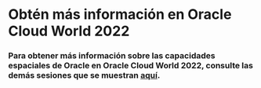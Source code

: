 # Obtén más información en Oracle Cloud World 2022

### Para obtener más información sobre las capacidades espaciales de Oracle en Oracle Cloud World 2022, consulte las demás sesiones que se muestran [aquí](https://events.rf.oracle.com/widget/oracle/cloudworld/1664566033347001qNrQ).